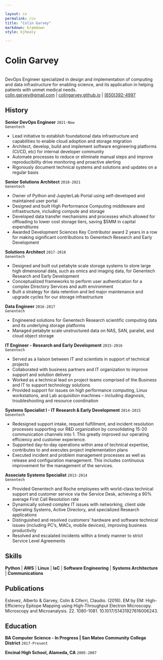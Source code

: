 ```yaml
---

layout: cv
permalink: /cv
title: "Colin Garvey"
markdown: kramdown
style: kjhealy

---
```


# Colin Garvey
<br>
DevOps Engineer specialized in design and implementation of computing and data infrastructure for
enabling science, and its application in helping patients with unmet medical needs.


<div id="webaddress">
<a href="mailto:colin.garvey@gmail.com">colin.garvey@gmail.com</a>
| <a href="https://colingarvey.github.io">colingarvey.github.io</a> 
| <a href="https://linkedin.com/in/colin-garvey-61687066">(650)392-4997</a>
</div>

## History

__Senior DevOps Engineer__
`2021-Now`<br>
`Genentech`
- Lead initiative to establish foundational data infrastructure and capabilities
  to enable cloud adoption and storage migration
- Architect, develop, build and implement software engineering platforms (CI/CD,
  etc) for internal developer community
- Automate processes to reduce or eliminate manual steps and improve reproducibility drive monitoring and proactive alerting
- Rigorously document technical systems and solutions and updates on a regular basis


__Senior Solutions Architect__
`2018-2021`<br>
`Genentech`
- Owner of Python and JupyterLab Portal using self-developed and maintained user portal
- Designed and built High Performance Computing middleware and infrastructure, including compute
and storage
- Developed data transfer mechanisms and processes which allowed for offloading to lower cost
storage tiers, saving $5MM in capital expenditures
- Awarded Development Sciences Key Contributor award 2 years in a row for making significant
contributions to Genentech Research and Early Development

__Solutions Architect__
`2017-2018`<br>
`Genentech`
- Designed and built out petabyte scale storage systems to store large high dimensional data, such as
omics and imaging data, for Genentech Research and Early Development
- Conceptualized frameworks to perform user authentication for a complex Directory Services and auth
environment
- Built a strategy for data retention and led major maintenance and upgrade cycles for our storage
infrastructure

__Data Engineer__
`2016-2017`<br>
`Genentech`
- Engineered solutions for Genentech Research scientific computing data and its underlying storage
platforms
- Managed petabyte scale unstructured data on NAS, SAN, parallel, and cloud object storage


__IT Engineer - Research and Early Development__
`2015-2016`<br>
`Genentech`
- Served as a liaison between IT and scientists in support of technical projects
- Collaborated with business partners and IT organization to improve support and solution delivery
- Worked as a technical lead on project teams comprised of the Business and IT to support technology solutions
- Provided support for issues on high performance computing, Linux workstations, and Lab acquisition machines – including diagnosis, troubleshooting and resource coordination


__Systems Specialist I - IT Research & Early Development__
`2014-2015`<br>
`Genentech`

- Redesigned support intake, request fulfillment, and incident resolution processes supporting our R&D organization by consolidating 15-20 communication channels into 1. This greatly improved our operating efficiency and customer experience.
- Supported day-to-day operations within area of technical expertise, contributes to and executes project implementation plans
- Executed incident and problem management processes as well as release and configuration
management. This includes continuous improvement for the management of the services.

__Associate Systems Specialist__
`2013-2014`<br>
`Genentech`

- Provided Genentech and Roche employees with world-class technical support and customer service via the Service Desk, achieving a 90% average First Call Resolution rate
- Dynamically solved complex IT issues with networking, client side Operating Systems, Active Directory, and specialized Research applications 
- Distinguished and resolved customers’ hardware and software technical issues (including PC’s, MACs, mobile devices), improving business productivity
- Resolved and escalated incidents within a timely manner to strict Service Level Agreements

## Skills

**Python** \| **AWS** \| **Linux** \|  **IaC** \| **Software
  Engineering** \| **Systems Architecture** | **Communications**

## Publications

Estevez, Alberto & Garvey, Colin & Ciferri, Claudio. (2016). EM by EM: High-Efficiency Epitope Mapping using High-Throughput Electron Microscopy. Microscopy and Microanalysis. 22. 1080-1081. 10.1017/S1431927616006243.

## Education

__BA Computer Science - In Progress | San Mateo Community College District__
`2017-Present` 

__Encinal High School, Alameda, CA__
`2005-2007`
